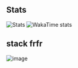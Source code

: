 ## Stats

![Stats](https://github-readme-stats.vercel.app/api?username=tizu69&theme=catppuccin_mocha)
![WakaTime stats](https://github-readme-stats.vercel.app/api/wakatime?username=018cb2e5-82fb-471e-9adc-5d89039a871a&layout=compact&theme=catppuccin_mocha)

## stack frfr

![image](https://github.com/tizu69/tizu69/assets/60812901/c14992f4-478d-4799-8003-dbfeb9901d69)
